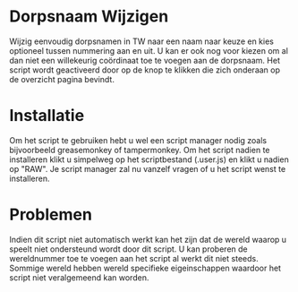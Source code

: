 # Dorpsnaam Wijzigen
Wijzig eenvoudig dorpsnamen in TW naar een naam naar keuze en kies optioneel tussen nummering aan en uit. U kan er ook nog voor kiezen om al dan niet een willekeurig coördinaat toe te voegen aan de dorpsnaam. Het script wordt geactiveerd door op de knop te klikken die zich onderaan op de overzicht pagina bevindt.

# Installatie
Om het script te gebruiken hebt u wel een script manager nodig zoals bijvoorbeeld greasemonkey of tampermonkey. Om het script nadien te installeren klikt u simpelweg op het scriptbestand (.user.js) en klikt u nadien op "RAW". Je script manager zal nu vanzelf vragen of u het script wenst te installeren.

# Problemen
Indien dit script niet automatisch werkt kan het zijn dat de wereld waarop u speelt niet ondersteund wordt door dit script. U kan proberen de wereldnummer toe te voegen aan het script al werkt dit niet steeds. Sommige wereld hebben wereld specifieke eigeinschappen waardoor het script niet veralgemeend kan worden.
